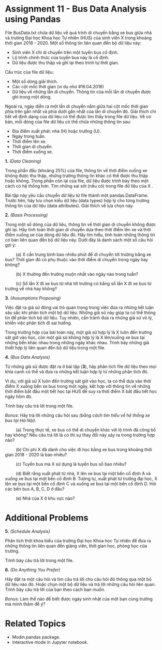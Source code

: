 # Assignment 11 - Bus Data Analysis using Pandas

File BusData.txt chứa dữ liệu về quá trình di chuyển bằng xe bus giữa nhà và trường Đại học Khoa học Tự nhiên (HUS) của sinh viên X trong khoảng thời gian 2018 - 2020. Một số thông tin liên quan đến bộ dữ liệu này:

- Sinh viên X chỉ di chuyển trên một tuyến bus cố định.
- Lộ trình chính thức của tuyến bus này là cố định.
- Dữ liệu được thu thập và ghi lại theo trình tự thời gian.

Cấu trúc của file dữ liệu:
- Một số dòng giải thích.
- Các cột mốc thời gian (ví dụ như #16.04.2018)
- Dữ liệu về những lần di chuyển. Thông tin của mỗi lần di chuyển được ghi trong một dòng.

Ngoài ra, ngày diễn ra một lần di chuyển nằm giữa hai cột mốc thời gian phía trên gần nhất và phía dưới gần nhất của lần di chuyển đó. Giải thích chi tiết về định dạng của dữ liệu có thể được tìm thấy trong file dữ liệu. Về cơ bản, mỗi dòng của file dữ liệu có thể chứa những thông tin sau:
- Địa điểm xuất phát: nhà (H) hoặc trường (U).
- Ngày trong tuần.
- Thời điểm lên xe.
- Thời gian di chuyển.
- Thời điểm xuống xe.

**1.** *(Data Cleaning)*

Trong phần đầu (khoảng 25%) của file, thông tin về thời điểm xuống xe không được thu thập, những trường thông tin khác có thể được thu thập hoặc không. Trong phần còn lại của file, dữ liệu được trình bày theo một cách có hệ thống hơn. Tìm những sai sót (nếu có) trong file dữ liệu của X .

Bài tập này yêu cầu chuyển dữ liệu từ file thành một pandas.DataFrame. Trước tiên, hãy lưu chọn kiểu dữ liệu (data types) hợp lý cho từng trường thông tin của dữ liệu (data attributes). Giải thích về lựa chọn này.

**2.** *(Basis Processing)*

Trong một số dòng của dữ liệu, thông tin về thời gian di chuyển không được ghi lại. Hãy tính toán thời gian di chuyển dựa theo thời điểm lên xe và thời điểm xuống xe của dòng dữ liệu đó. Hãy tìm hiểu, tính toán những thông tin cơ bản liên quan đến bộ dữ liệu này. Dưới đây là danh sách
một số câu hỏi gợi ý:

$\qquad$ (a) X cần trung bình bao nhiêu phút để di chuyển tới trường bằng xe bus? Thời gian đó có phụ thuộc vào thời điểm di chuyển trong ngày hay không?

$\qquad$ (b) X thường đến trường muộn nhất vào ngày nào trong tuần?

$\qquad$ (c) Số lần X đi xe bus từ nhà tới trường có bằng số lần X đi xe bus từ trường về nhà hay không?

**3.** *(Assumptions Proposing)*

Việc đặt ra giả sử đóng vai trò quan trọng trong việc đưa ra những kết luận sâu sắc khi phân tích một bộ dữ liệu. Những giả sử này giúp ta có thể thông tin để phân tích bộ dữ liệu. Tuy nhiên, cần tránh đưa ra những giả sử vô lý, khiến việc phân tích đi sai hướng.

Trong trường hợp của bài toán này, một giả sử hợp lý là X luôn đến trường sát giờ vào học, còn một giả sử không hợp lý là X lên/xuống xe bus tại những bến khác nhau trong những ngày khác nhau. Trình bày những giả thiết hợp lý liên quan đến bộ dữ liệu trong một file.

**4.** *(Bus Data Analysis)*

Từ những giả sử được đặt ra ở bài tập (**3**), hãy phân tích file dữ liệu theo mọi khía cạnh có thể và đưa ra những kết luận hợp lý từ những phân tích đó.

Ví dụ, với giả sử X luôn đến trường sát giờ vào học, ta có thể dựa vào thời điểm X xuống bến xe bus trong một ngày, kết hợp với thông tin về những thời điểm bắt đầu một tiết học tại HUS để suy ra thời điểm X bắt đầu tiết học ngày hôm đó.

Trình bày câu trả lời trong một file.

*Bonus*: Hãy trả lời những câu hỏi sau *(bằng cách tìm hiểu về hệ thống xe bus tại Hà Nội)*.

$\qquad$ (a) Trong thực tế, xe bus có thể di chuyển khác với lộ trình đã công bố hay không? Nếu câu trả lời là có thì sự thay đổi này xảy ra trong trường hợp nào?

$\qquad$ (b) Chi phí X đã dành cho việc đi học bằng xe bus trong khoảng thời gian 2018 - 2020 là bao nhiêu?

$\qquad$ (c) Tuyến bus mà X sử dụng là tuyến bus số bao nhiêu?

$\qquad$ (d) Biết rằng xuất phát từ nhà, X lên xe bus tại một bến cố định A và xuống xe bus tại một bến cố định B. Tương tự, xuất phát từ trường đại học, X lên xe bus tại một bến cố định C và xuống xe bus tại một bến cố định D. Hỏi các bến bus A, B, C, D ở đâu?

$\qquad$ (e) Nhà của X ở khu vực nào?

# Additional Problems
**5.** *(Schedule Analysis)*

Phân tích thời khóa biểu của trường Đại học Khoa học Tự nhiên để đưa ra những thông tin liên quan đến giảng viên, thời gian học, phòng học của trường.

Trình bày câu trả lời trong một file.

**6.** *(Do Anything You Prefer)*

Hãy đặt ra một câu hỏi và tìm câu trả lời cho câu hỏi đó thông qua một bộ dữ liệu nào đó. Hoặc chọn một bộ dữ liệu và trả lời những câu hỏi liên quan. Trình bày câu trả lời của bạn theo cách bạn muốn.

*Bonus:* Làm thế nào để biết được ngày sinh nhật của một bạn cùng trường mà mình thầm để ý?

# Related Topics
- Modin.pandas package.
- Interactive mode in Jupyter notebook.
